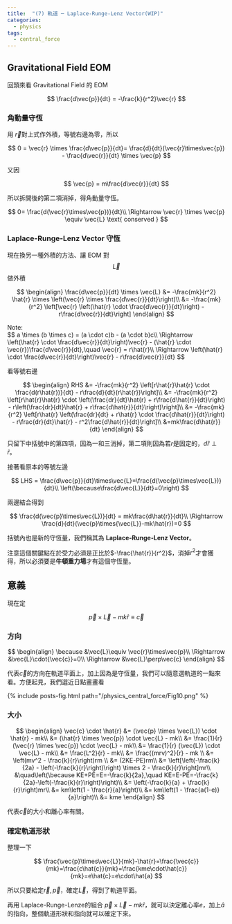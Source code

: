 ```yaml
---
title:  "(7) 軌道 ─ Laplace-Runge-Lenz Vector(WIP)"
categories:
  - physics
tags:
  - central_force
---
```


## Gravitational Field EOM

回頭來看 Gravitational Field 的 EOM

$$
\frac{d\vec{p}}{dt} = -\frac{k}{r^2}\vec{r}
$$


### 角動量守恆

用 $\vec{r}$對上式作外積，等號右邊為零，所以

$$
0 = \vec{r} \times \frac{d\vec{p}}{dt}= \frac{d}{dt}(\vec{r}\times\vec{p}) - \frac{d\vec{r}}{dt} \times \vec{p}
$$

又因

$$
\vec{p} = m\frac{d\vec{r}}{dt}
$$

所以拆開後的第二項消掉，得角動量守恆。


$$
0= \frac{d(\vec{r}\times\vec{p})}{dt}\\
\Rightarrow \vec{r} \times \vec{p} \equiv \vec{L} \text{ conserved }
$$

### Laplace-Runge-Lenz Vector 守恆

現在換另一種外積的方法、讓 EOM 對 $$\vec{L}$$ 做外積

$$
\begin{align}
\frac{d\vec{p}}{dt} \times \vec{L} &= -\frac{mk}{r^2} \hat{r} \times \left(\vec{r} \times \frac{d\vec{r}}{dt}\right)\\
&= -\frac{mk}{r^2} \left[\vec{r} \left(\hat{r} \cdot \frac{d\vec{r}}{dt}\right) - r\frac{d\vec{r}}{dt}\right]
\end{align}
$$

<div class="post_note">
Note:
<br>
$$
a \times (b \times c) = (a \cdot c)b - (a \cdot b)c\\
\Rightarrow \left(\hat{r} \cdot \frac{d\vec{r}}{dt}\right)\vec{r} - (\hat{r} \cdot \vec{r})\frac{d\vec{r}}{dt},\quad \vec{r} = r\hat{r}\\
\Rightarrow \left(\hat{r} \cdot \frac{d\vec{r}}{dt}\right)\vec{r} - r\frac{d\vec{r}}{dt}
$$
</div>

看等號右邊

$$
\begin{align}
RHS &= -\frac{mk}{r^2} \left[r\hat{r}\hat{r} \cdot \frac{d(r\hat{r})}{dt} - r\frac{d}{dt}(r\hat{r})\right]\\
&= -\frac{mk}{r^2} \left[r\hat{r}\hat{r} \cdot \left(\frac{dr}{dt}\hat{r} + r\frac{d\hat{r}}{dt}\right) - r\left(\frac{dr}{dt}\hat{r} + r\frac{d\hat{r}}{dt}\right)\right]\\
&= -\frac{mk}{r^2} \left[r\hat{r} 
\left(\frac{dr}{dt} + r\hat{r} \cdot \frac{d\hat{r}}{dt}\right) - r\frac{dr}{dt}\hat{r} - r^2\frac{d\hat{r}}{dt}\right]\\
&=mk\frac{d\hat{r}}{dt}
\end{align}
$$

只留下中括號中的第四項，因為一和三消掉，第二項則因為若$r$是固定的，$d\hat{r}\perp\hat{r}$。


接著看原本的等號左邊

$$
LHS = \frac{d\vec{p}}{dt}\times\vec{L}=\frac{d(\vec{p}\times\vec{L})}{dt}\\
\left(\because\frac{d\vec{L}}{dt}=0\right)
$$

兩邊結合得到

$$
\frac{d(\vec{p}\times\vec{L})}{dt} = mk\frac{d\hat{r}}{dt}\\
\Rightarrow \frac{d}{dt}(\vec{p}\times{\vec{L}}-mk\hat{r})=0
$$

括號內也是新的守恆量，我們稱其為 **Laplace-Runge-Lenz Vector**。


注意這個關鍵點在於受力必須是正比於$-\frac{\hat{r}}{r^2}$，消掉$r^2$才會獲得，所以必須要是**牛頓重力場**才有這個守恆量。

## 意義

現在定

$$
\vec{p}\times{\vec{L}}-mk\hat{r}\equiv\vec{c}
$$

### 方向

$$
\begin{align}
\because &\vec{L}\equiv \vec{r}\times\vec{p}\\
\Rightarrow &\vec{L}\cdot{\vec{c}}=0\\
\Rightarrow &\vec{L}\perp\vec{c}
\end{align}
$$

代表$\vec{c}$的方向在軌道平面上，加上因為是守恆量，我們可以隨意選軌道的一點來看。方便起見，我們選近日點畫畫看

{% include posts-fig.html path="/physics_central_force/Fig10.png" %}

### 大小


$$
\begin{align}
\vec{c} \cdot \hat{r} &= (\vec{p} \times \vec{L}) \cdot \hat{r} - mk\\
&= (\hat{r} \times \vec{p}) \cdot \vec{L} - mk\\
&= \frac{1}{r} (\vec{r} \times \vec{p}) \cdot \vec{L} - mk\\
&= \frac{1}{r} (\vec{L}) \cdot \vec{L} - mk\\
&= \frac{L^2}{r} - mk\\
&= \frac{(mrv)^2}{r} - mk \\
&= \left(mv^2 - \frac{k}{r}\right)rm \\
&= (2KE-PE)rm\\
&= \left[\left(-\frac{k}{2a} - \left(-\frac{k}{r}\right)\right) \times 2 - \frac{k}{r}\right]mr\\
&\quad\left(\because KE+PE=E=-\frac{k}{2a},\quad KE=E-PE=-\frac{k}{2a}-\left(-\frac{k}{r}\right)\right)\\
&= \left(-\frac{k}{a} + \frac{k}{r}\right)mr\\
&= km\left(1 - \frac{r}{a}\right)\\
&= km\left(1 - \frac{a(1-e)}{a}\right)\\
&= kme
\end{align}
$$

代表$\vec{c}$的大小和離心率有關。

### 確定軌道形狀

整理一下

$$
\frac{\vec{p}\times\vec{L}}{mk}-\hat{r}=\frac{\vec{c}}{mk}=\frac{c\hat{c}}{mk}=\frac{kme\cdot\hat{c}}{mk}=e\hat{c}=e\cdot\hat{a}
$$

所以只要給定$\vec{r},\vec{p}$，確定$\vec{L}$，得到了軌道平面。


再用 Laplace-Runge-Lenze的組合 $\vec{p}\times\vec{L}-mk\hat{r}$，就可以決定離心率$e$，加上$\hat{a}$的指向，整個軌道形狀和指向就可以確定下來。

